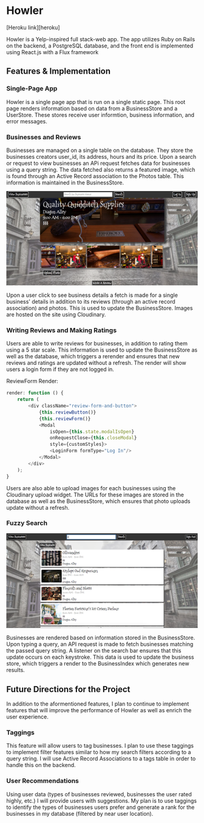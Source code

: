 # Howler

[Heroku link][heroku]

Howler is a Yelp-inspired full stack-web app. The app utilizes Ruby on Rails on the backend, a PostgreSQL database, and the front end is implemented using React.js with a Flux framework

## Features & Implementation

### Single-Page App

Howler is a single page app that is run on a single static page. This root page renders information based on data from a BusinessStore and a UserStore. These stores receive user informtion, business information, and error messages.

### Businesses and Reviews

Businesses are managed on a single table on the database. They store the businesses creators user_id, its address, hours and its price. Upon a search or request to view businesses an APi request fetches data for businesses using a query string. The data fetched also returns a featured image, which is found through an Active Record association to the Photos table. This information is maintained in the BusinessStore.

[business-detail]: ./project-proposal/production_pics/business-detail.png

![business-detail]

Upon a user click to see business details a fetch is made for a single business' details in addition to its reviews (through an active record association) and photos. This is used to update the BusinessStore. Images are hosted on the site using Cloudinary.

### Writing Reviews and Making Ratings

Users are able to write reviews for businesses, in addition to rating them using a 5 star scale. This information is used to update the BusinessStore as well as the database, which triggers a rerender and ensures that new reviews and ratings are updated without a refresh. The render will show users a login form if they are not logged in. 

ReviewForm Render:

```javascript
render: function () {
	return (
		<div className="review-form-and-button">
			{this.reviewButton()}
			{this.reviewForm()}
			<Modal
				isOpen={this.state.modalIsOpen}
				onRequestClose={this.closeModal}
				style={customStyles}>
				<LoginForm formType="Log In"/>
			</Modal>
		</div>
	);
}
```

Users are also able to upload images for each businesses using the  Cloudinary upload widget. The URLs for these images are stored in the database as well as the BusinessStore, which ensures that photo uploads update without a refresh.

### Fuzzy Search
[search]: ./project-proposal/production_pics/search.png

![search]

Businesses are rendered based on information stored in the BusinessStore. Upon typing a query, an API request is made to fetch businesses matching the passed query string. A listener on the search bar ensures that this update occurs on each keystroke. This data is used to update the business store, which triggers a render to the BusinessIndex which generates new results. 


## Future Directions for the Project

In addition to the aformentioned features, I plan to continue to implement features that will improve the performance of Howler as well as enrich the user experience. 

### Taggings

This feature will allow users to tag businesses. I plan to use these taggings to implement filter features similar to how my search filters according to a query string. I will use Active Record Associations to a tags table in order to handle this on the backend. 

### User Recommendations

Using user data (types of businesses reviewed, businesses the user rated highly, etc.) I will provide users with suggestions. My plan is to use taggings to identify the types of businesses users prefer and generate a rank for the businesses in my database (filtered by near user location).